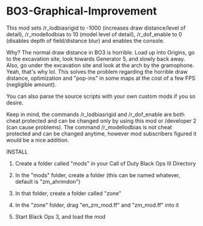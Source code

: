# BO3-Graphical-Improvement
This mod sets /r_lodbiasrigid to -1000 (increases draw distance/level of detail), /r_modellodbias to 10 (model level of detail), /r_dof_enable to 0 (disables depth of field/distance blur) and enables the console. 

Why? The normal draw distance in BO3 is horrible. Load up into Origins, go to the excavation site, look towards Generator 5, and slowly back away. Also, go under the excavation site and look at the arch by the gramophone. Yeah, that's why lol. This solves the problem regarding the horrible draw distance, optimization and "pop-ins" in some maps at the cost of a few FPS (negligible amount).

You can also parse the source scripts with your own custom mods if you so desire.

Keep in mind, the commands /r_lodbiasrigid and /r_dof_enable are both cheat protected and can be changed only by using this mod or /developer 2 (can cause problems). The command /r_modellodbias is not cheat protected and can be changed anytime, however mod subscribers figured it would be a nice addition.


INSTALL

1. Create a folder called "mods" in your Call of Duty Black Ops III Directory

2. In the "mods" folder, create a folder (this can be named whatever, default is "zm_ahrimdon")

3. In that folder, create a folder called "zone"

4. In the "zone" folder, drag "en_zm_mod.ff" and "zm_mod.ff" into it

5. Start Black Ops 3, and load the mod
